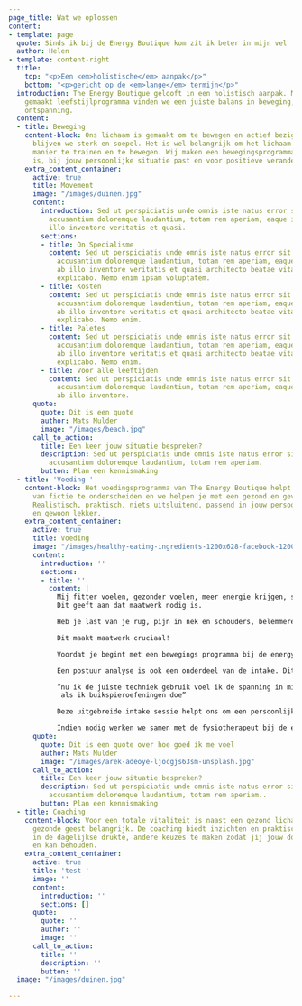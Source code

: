 ```yaml
---
page_title: Wat we oplossen
content:
- template: page
  quote: Sinds ik bij de Energy Boutique kom zit ik beter in mijn vel
  author: Helen
- template: content-right
  title:
    top: "<p>Een <em>holistische</em> aanpak</p>"
    bottom: "<p>gericht op de <em>lange</em> termijn</p>"
  introduction: The Energy Boutique gelooft in een holistisch aanpak. Met een op maat
    gemaakt leefstijlprogramma vinden we een juiste balans in beweging, voeding en
    ontspanning.
  content:
  - title: Beweging
    content-block: Ons lichaam is gemaakt om te bewegen en actief bezig te zijn, zo
      blijven we sterk en soepel. Het is wel belangrijk om het lichaam op de juiste
      manier te trainen en te bewegen. Wij maken een bewegingsprogramma dat realistisch
      is, bij jouw persoonlijke situatie past en voor positieve veranderingen zorgt.
    extra_content_container:
      active: true
      title: Movement
      image: "/images/duinen.jpg"
      content:
        introduction: Sed ut perspiciatis unde omnis iste natus error sit voluptatem
          accusantium doloremque laudantium, totam rem aperiam, eaque ipsa quae ab
          illo inventore veritatis et quasi.
        sections:
        - title: On Specialisme
          content: Sed ut perspiciatis unde omnis iste natus error sit voluptatem
            accusantium doloremque laudantium, totam rem aperiam, eaque ipsa quae
            ab illo inventore veritatis et quasi architecto beatae vitae dicta sunt
            explicabo. Nemo enim ipsam voluptatem.
        - title: Kosten
          content: Sed ut perspiciatis unde omnis iste natus error sit voluptatem
            accusantium doloremque laudantium, totam rem aperiam, eaque ipsa quae
            ab illo inventore veritatis et quasi architecto beatae vitae dicta sunt
            explicabo. Nemo enim.
        - title: Paletes
          content: Sed ut perspiciatis unde omnis iste natus error sit voluptatem
            accusantium doloremque laudantium, totam rem aperiam, eaque ipsa quae
            ab illo inventore veritatis et quasi architecto beatae vitae dicta sunt
            explicabo. Nemo enim.
        - title: Voor alle leeftijden
          content: Sed ut perspiciatis unde omnis iste natus error sit voluptatem
            accusantium doloremque laudantium, totam rem aperiam, eaque ipsa quae
            ab illo inventore.
      quote:
        quote: Dit is een quote
        author: Mats Mulder
        image: "/images/beach.jpg"
      call_to_action:
        title: Een keer jouw situatie bespreken?
        description: Sed ut perspiciatis unde omnis iste natus error sit voluptatem
          accusantium doloremque laudantium, totam rem aperiam.
        button: Plan een kennismaking
  - title: 'Voeding '
    content-block: Het voedingsprogramma van The Energy Boutique helpt je om feiten
      van fictie te onderscheiden en we helpen je met een gezond en gevarieerd voedingspatroon.
      Realistisch, praktisch, niets uitsluitend, passend in jouw persoonlijke leven
      en gewoon lekker.
    extra_content_container:
      active: true
      title: Voeding
      image: "/images/healthy-eating-ingredients-1200x628-facebook-1200x628.jpg"
      content:
        introduction: ''
        sections:
        - title: ''
          content: |
            Mij fitter voelen, gezonder voelen, meer energie krijgen, spieren opbouwen, flexibeler worden, minder stress ervaren, conditie verbeteren, gewicht verliezen. Dit zijn vele redenen die klanten aangeven om bij de energy boutique een trainings programma te komen volgen.
            Dit geeft aan dat maatwerk nodig is.

            Heb je last van je rug, pijn in nek en schouders, belemmeren knieklachten je in je dagelijkse activiteiten of ervaar je andere ongemakkken en pijn wanneer je beweegt en sport?

            Dit maakt maatwerk cruciaal!

            Voordat je begint met een bewegings programma bij de energy boutique is er eerst een  uitgebreide intake sessie waarin we jouw doelen en wensen bespreken.

            Een postuur analyse is ook een onderdeel van de intake. Dit geeft ons veel informatie over een eventueel disbalans in het lichaam. Om de intake compleet te maken kijken we naar het beweegpatroon van je lichaam tijdens bepaalde oefeningen. Hierbij letten we op juiste houding en of bij de oefening de juiste spieren worden gebruikt. De juiste bewegingstechniek is belangrijk voor functionaliteit van het lichaam en helpt met het verminderen of soms zelfs verdwijnen van klachten in het lichaam.

            ”nu ik de juiste techniek gebruik voel ik de spanning in mijn nek niet meer
             als ik buikspieroefeningen doe”

            Deze uitgebreide intake sessie helpt ons om een persoonlijk bewegings programma op te stellen. Voor bepaalde oefeningen maken we gebruik van de BioMechanics methode® en de stott pilates methode®. Met deze methodes zorgen we voor een goede balans tussen kracht en flexibiliteit met oefeningen die houding verbeteren en waarmee eventuele rugklachten en andere chronische gewrichtspijnen verminderen.

            Indien nodig werken we samen met de fysiotherapeut bij de energy boutique, www.onderhandenfysiotherapie.nl  die kan helpen met het stellen van een diagnose.
      quote:
        quote: Dit is een quote over hoe goed ik me voel
        author: Mats Mulder
        image: "/images/arek-adeoye-ljocgjs63sm-unsplash.jpg"
      call_to_action:
        title: Een keer jouw situatie bespreken?
        description: Sed ut perspiciatis unde omnis iste natus error sit voluptatem
          accusantium doloremque laudantium, totam rem aperiam..
        button: Plan een kennismaking
  - title: Coaching
    content-block: Voor een totale vitaliteit is naast een gezond lichaam, ook een
      gezonde geest belangrijk. De coaching biedt inzichten en praktische tools om,
      in de dagelijkse drukte, andere keuzes te maken zodat jij jouw doelen kan behalen
      en kan behouden.
    extra_content_container:
      active: true
      title: 'test '
      image: ''
      content:
        introduction: ''
        sections: []
      quote:
        quote: ''
        author: ''
        image: ''
      call_to_action:
        title: ''
        description: ''
        button: ''
  image: "/images/duinen.jpg"

---
```

